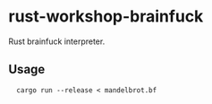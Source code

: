 # rust-workshop-brainfuck

Rust brainfuck interpreter.

## Usage

```
  cargo run --release < mandelbrot.bf
```
